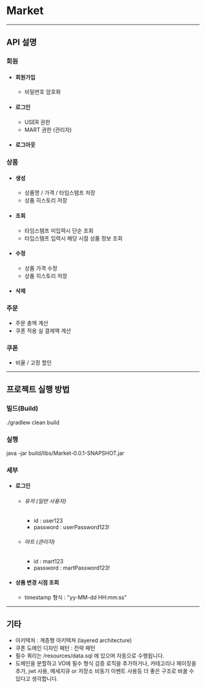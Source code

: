# Market

---

## API 설명
### 회원
- #### 회원가입
  - 비밀번호 암호화
- #### 로그인
  - USER 권한
  - MART 권한 (관리자)
- #### 로그아웃

### 상품
- #### 생성
  - 상품명 / 가격 / 타임스탬프 저장
  - 상품 히스토리 저장
- #### 조회
  - 타임스탬프 미입력시 단순 조회
  - 타입스탬프 입력시 해당 시점 상품 정보 조회
- #### 수정
  - 상품 가격 수정
  - 상품 히스토리 저장
- #### 삭제

### 주문
- 주문 총액 계산
- 쿠폰 적용 실 결제액 계산

### 쿠폰
- 비율 / 고정 할인

---

## 프로젝트 실행 방법

### 빌드(Build)
./gradlew clean build

### 실행
java -jar build/libs/Market-0.0.1-SNAPSHOT.jar

### 세부
- #### 로그인
  - ###### 유저 (일반 사용자)
    - id : user123
    - password : userPassword123!

  - ###### 마트 (관리자)
    - id : mart123
    - password : martPassword123!

- #### 상품 변경 시점 조회
  - timestamp 형식 : "yy-MM-dd HH:mm:ss"
---

## 기타
- 아키텍처 : 계층형 아키텍쳐 (layered architecture)
- 쿠폰 도메인 디자인 패턴 : 전략 패턴
- 필수 쿼리는 /resources/data.sql 에 있으며 자동으로 수행됩니다.
- 도메인을 분할하고 VO에 필수 형식 검증 로직을 추가하거나, 카테고리나 페이징을 추가, jwt 사용, 메세지큐 or 저장소 비동기 이벤트 사용등 더 좋은 구조로 바꿀 수 있다고 생각합니다.